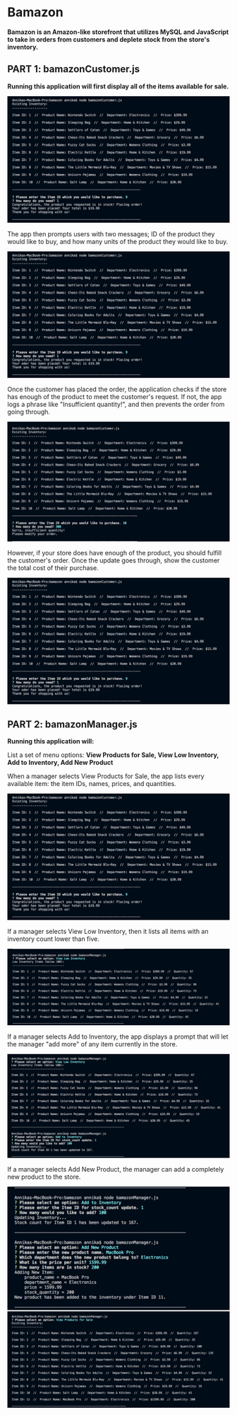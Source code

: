 # Bamazon
**Bamazon is an Amazon-like storefront that utilizes MySQL and JavaScript to take in orders from customers and deplete stock from the store's inventory.**

<h2>PART 1: bamazonCustomer.js</h2>

**Running this application will first display all of the items available for sale.**


![inventory](https://github.com/Annikizzle/Bamazon/blob/master/images/1.png?raw=true)


The app then prompts users with two messages; ID of the product they would like to buy, and how many units of the product they would like to buy.

![purchase](https://github.com/Annikizzle/Bamazon/blob/master/images/1.png?raw=true)

Once the customer has placed the order, the application checks if the store has enough of the product to meet the customer's request. If not, the app logs a phrase like "Insufficient quantity!", and then prevents the order from going through.

![purchase](https://github.com/Annikizzle/Bamazon/blob/master/images/2.png?raw=true)


However, if your store does have enough of the product, you should fulfill the customer's order. Once the update goes through, show the customer the total cost of their purchase.


![purchase](https://github.com/Annikizzle/Bamazon/blob/master/images/1.png?raw=true)


<h2>PART 2: bamazonManager.js</h2>

**Running this application will:**
 
List a set of menu options: **View Products for Sale, View Low Inventory, Add to Inventory, Add New Product**

When a manager selects View Products for Sale, the app lists every available item: the item IDs, names, prices, and quantities.

![manager-inventory](https://github.com/Annikizzle/Bamazon/blob/master/images/1.png?raw=true)


If a manager selects View Low Inventory, then it lists all items with an inventory count lower than five.

![low-inventory](https://github.com/Annikizzle/Bamazon/blob/master/images/4.png?raw=true)


If a manager selects Add to Inventory, the app displays a prompt that will let the manager "add more" of any item currently in the store.

![add-inventory](https://github.com/Annikizzle/Bamazon/blob/master/images/5.png?raw=true)


If a manager selects Add New Product, the manager can add a completely new product to the store.

![new-item](https://github.com/Annikizzle/Bamazon/blob/master/images/6.png?raw=true)
![new-inventory](https://github.com/Annikizzle/Bamazon/blob/master/images/7.png?raw=true)

